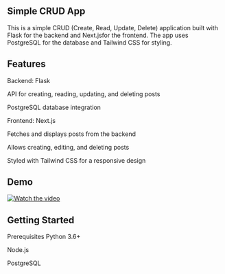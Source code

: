 ## Simple CRUD App
This is a simple CRUD (Create, Read, Update, Delete) application built with Flask for the backend and Next.jsfor the frontend. The app uses PostgreSQL for the database and Tailwind CSS for styling.

## Features
Backend: Flask

API for creating, reading, updating, and deleting posts

PostgreSQL database integration

Frontend: Next.js

Fetches and displays posts from the backend

Allows creating, editing, and deleting posts

Styled with Tailwind CSS for a responsive design

## Demo
[![Watch the video](https://i9.ytimg.com/vi_webp/Ws1pQI8ldbw/mq3.webp?sqp=CKyJrL0G&rs=AOn4CLC8HCtMBWskRlqGaDqhPyjeT9ougQ)](https://www.youtube.com/watch?v=Ws1pQI8ldbw)

## Getting Started
Prerequisites
Python 3.6+

Node.js

PostgreSQL
